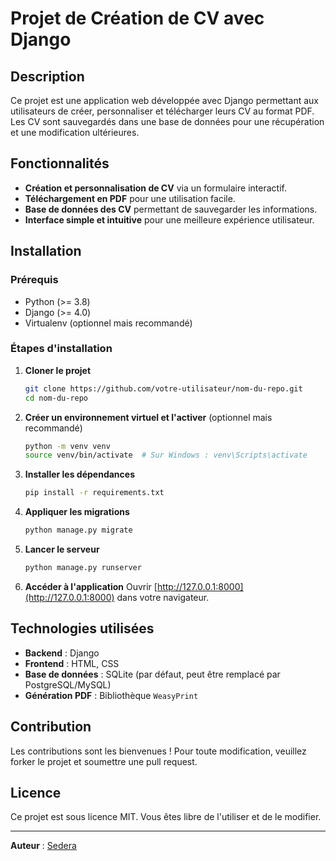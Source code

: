 # Projet de Création de CV avec Django

## Description
Ce projet est une application web développée avec Django permettant aux utilisateurs de créer, personnaliser et télécharger leurs CV au format PDF. Les CV sont sauvegardés dans une base de données pour une récupération et une modification ultérieures.

## Fonctionnalités
- **Création et personnalisation de CV** via un formulaire interactif.
- **Téléchargement en PDF** pour une utilisation facile.
- **Base de données des CV** permettant de sauvegarder les informations.
- **Interface simple et intuitive** pour une meilleure expérience utilisateur.

## Installation
### Prérequis
- Python (>= 3.8)
- Django (>= 4.0)
- Virtualenv (optionnel mais recommandé)

### Étapes d'installation
1. **Cloner le projet**
   ```bash
   git clone https://github.com/votre-utilisateur/nom-du-repo.git
   cd nom-du-repo
   ```
2. **Créer un environnement virtuel et l'activer** (optionnel mais recommandé)
   ```bash
   python -m venv venv
   source venv/bin/activate  # Sur Windows : venv\Scripts\activate
   ```
3. **Installer les dépendances**
   ```bash
   pip install -r requirements.txt
   ```
4. **Appliquer les migrations**
   ```bash
   python manage.py migrate
   ```
5. **Lancer le serveur**
   ```bash
   python manage.py runserver
   ```
6. **Accéder à l'application**
   Ouvrir [http://127.0.0.1:8000](http://127.0.0.1:8000) dans votre navigateur.

## Technologies utilisées
- **Backend** : Django
- **Frontend** : HTML, CSS
- **Base de données** : SQLite (par défaut, peut être remplacé par PostgreSQL/MySQL)
- **Génération PDF** : Bibliothèque `WeasyPrint`

## Contribution
Les contributions sont les bienvenues ! Pour toute modification, veuillez forker le projet et soumettre une pull request.

## Licence
Ce projet est sous licence MIT. Vous êtes libre de l'utiliser et de le modifier.

---
**Auteur** : [Sedera](https://github.com/votre-utilisateur)
